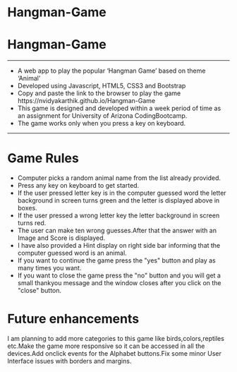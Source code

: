 # Hangman-Game
<h1>Hangman-Game</h1>
<hr>
<ul>
<li>A web app to play the popular ‘Hangman Game’ based on theme ‘Animal’</li>
<li>Developed using Javascript, HTML5, CSS3 and Bootstrap </li>
<li>Copy and paste the link to the browser to play the game  https://nvidyakarthik.github.io/Hangman-Game</li>
<li>This game is designed and developed within a week period of time as an assignment for University of Arizona CodingBootcamp.</li>
<li>The game works only when you press a key on keyboard.
</ul>
<hr>
<h1>Game Rules</h1>
<ul>
<li>Computer picks a random animal name from the list already provided.</li>
<li>Press any key on keyboard to get started.</li>
<li>If the user pressed letter key is in the computer guessed word the letter background in screen turns green and the letter is displayed above in boxes.</li>
<li>If the user pressed a wrong letter key the letter background in screen turns red.</li>
<li>The user can make ten wrong guesses.After that the answer with an Image and Score is displayed.</li>
<li>I have also provided a Hint display on right side bar informing that the computer guessed word is an animal.</li>
<li>If you want to continue the game press the "yes" button and play as many times you want.</li>
<li>If you want to close the game press the "no" button and you will get a small thankyou message and the window closes after you click on the "close" button.</li>
</ul>

<h1>Future enhancements</h1>
I am planning to add more categories to this game like birds,colors,reptiles etc.Make the game more responsive so it can be accessed in all the devices.Add onclick events for the Alphabet buttons.Fix some minor User Interface issues with borders and margins.

